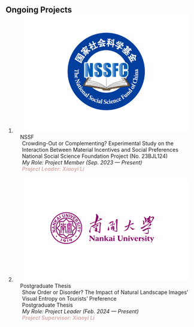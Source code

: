 <h2 id="Ongoing Projects" style="margin: 2px 0px -15px;">Ongoing Projects</h2>

<div class="publications">
<ol class="bibliography">


<li>
<div class="pub-row">

  <div class="col-sm-3 abbr" style="position: relative;padding-right: 15px;padding-left: 15px;">
    <img src="assets/img/NSSF.png" class="teaser img-fluid z-depth-1">
    <abbr class="badge">NSSF</abbr>
  </div>

  <div class="col-sm-9" style="position: relative;padding-right: 15px;padding-left: 20px;">
    <div class="title"><a>Crowding-Out or Complementing? Experimental Study on the Interaction Between Material Incentives and Social Preferences</a></div>
    <div class="author">National Social Science Foundation Project (No. 23BJL124)</div>
    <div class="periodical"><em>My Role: Project Member (Sep. 2023 — Present)</em></div>
    <div class="links">
      <!-- <a href="assets/files/China Tourism Research Annual Conference.pdf" class="btn btn-sm z-depth-0" role="button" target="_blank" style="font-size:12px;">PowerPoint</a> -->
      <!-- <a href="https://mp.weixin.qq.com/s/ZO0a-QIA47QLMtl-o705OA" class="btn btn-sm z-depth-0" role="button" target="_blank" style="font-size:12px;">Report</a> -->
      <!-- <a href="https://pypi.org/project/KTensors/" class="btn btn-sm z-depth-0" role="button" target="_blank" style="font-size:12px;">Package</a> -->
      <!-- <a href="assets/files/TTH Program.pdf" class="btn btn-sm z-depth-0" role="button" target="_blank" style="font-size:12px;">Program</a> -->
      <strong><i style="color:#D6AFAF">Project Leader: Xiaoyi Li</I></strong>
    </div>
  </div>
</div>
</li>
  
<br>


<li>
<div class="pub-row">

  <div class="col-sm-3 abbr" style="position: relative;padding-right: 15px;padding-left: 15px;">
    <img src="assets/img/PT.png" class="teaser img-fluid z-depth-1">
    <abbr class="badge">Postgraduate Thesis</abbr>
  </div>

  <div class="col-sm-9" style="position: relative;padding-right: 15px;padding-left: 20px;">
    <div class="title"><a>Show Order or Disorder? The Impact of Natural Landscape Images’ Visual Entropy on Tourists’ Preference</a></div>
    <div class="author">Postgraduate Thesis</div>
    <div class="periodical"><em>My Role: Project Leader (Feb. 2024 — Present)</em></div>
    <div class="links">
      <!-- <a href="assets/files/China Tourism Research Annual Conference.pdf" class="btn btn-sm z-depth-0" role="button" target="_blank" style="font-size:12px;">PowerPoint</a> -->
      <!-- <a href="https://mp.weixin.qq.com/s/ZO0a-QIA47QLMtl-o705OA" class="btn btn-sm z-depth-0" role="button" target="_blank" style="font-size:12px;">Report</a> -->
      <!-- <a href="https://pypi.org/project/KTensors/" class="btn btn-sm z-depth-0" role="button" target="_blank" style="font-size:12px;">Package</a> -->
      <!-- <a href="assets/files/TTH Program.pdf" class="btn btn-sm z-depth-0" role="button" target="_blank" style="font-size:12px;">Program</a> -->
      <strong><i style="color:#D6AFAF">Project Supervisor: Xiaoyi Li</i></strong>
    </div>
  </div>
</div>
</li>
  
<br>



</ol>
</div>
